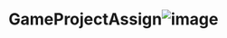 # GameProjectAssign![image](https://github.com/user-attachments/assets/a0982f0a-fcd6-40c3-9ae5-281d952d7b77)
